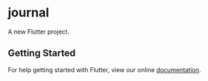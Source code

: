 # journal

A new Flutter project.

## Getting Started

For help getting started with Flutter, view our online
[documentation](https://flutter.io/).
